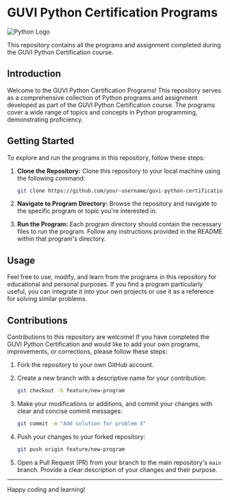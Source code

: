 # GUVI Python Certification Programs

![Python Logo](https://www.python.org/static/community_logos/python-logo-generic.svg)

This repository contains all the programs and assignment completed during the GUVI Python Certification course.

## Introduction

Welcome to the GUVI Python Certification Programs! This repository serves as a comprehensive collection of Python programs and assignment developed as part of the GUVI Python Certification course. The programs cover a wide range of topics and concepts in Python programming, demonstrating proficiency.

## Getting Started

To explore and run the programs in this repository, follow these steps:

1. **Clone the Repository:** Clone this repository to your local machine using the following command:
   
   ```bash
   git clone https://github.com/your-username/guvi-python-certification.git
   ```

2. **Navigate to Program Directory:** Browse the repository and navigate to the specific program or topic you're interested in.

3. **Run the Program:** Each program directory should contain the necessary files to run the program. Follow any instructions provided in the README within that program's directory.

## Usage

Feel free to use, modify, and learn from the programs in this repository for educational and personal purposes. If you find a program particularly useful, you can integrate it into your own projects or use it as a reference for solving similar problems.

## Contributions

Contributions to this repository are welcome! If you have completed the GUVI Python Certification and would like to add your own programs, improvements, or corrections, please follow these steps:

1. Fork the repository to your own GitHub account.

2. Create a new branch with a descriptive name for your contribution:
   
   ```bash
   git checkout -b feature/new-program
   ```

3. Make your modifications or additions, and commit your changes with clear and concise commit messages:
   
   ```bash
   git commit -m "Add solution for problem X"
   ```

4. Push your changes to your forked repository:
   
   ```bash
   git push origin feature/new-program
   ```

5. Open a Pull Request (PR) from your branch to the main repository's `main` branch. Provide a clear description of your changes and their purpose.

---

Happy coding and learning!

